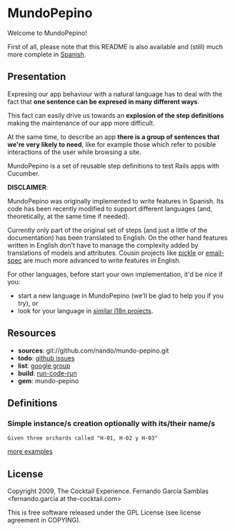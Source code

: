 # MundoPepino

Welcome to MundoPepino!

First of all, please note that this README is also available and (still) much more complete in [Spanish](http://github.com/nando/mundo-pepino/blob/master/README_es.markdown).


## Presentation

Expresing our app behaviour with a natural language has to deal with the fact that **one sentence can be expresed in many different ways**.

This fact can easily drive us towards an **explosion of the step definitions** making the maintenance of our app more difficult.

At the same time, to describe an app **there is a group of sentences that we're very likely to need**, like for example those which refer to posible interactions of the user while browsing a site.

MundoPepino is a set of reusable step definitions to test Rails apps with Cucumber.

**DISCLAIMER**:

MundoPepino was originally implemented to write features in Spanish. Its code has been recently modified to support different languages (and, theoretically, at the same time if needed).

Currently only part of the original set of steps (and just a little of the documentation) has been translated to English. On the other hand features written in English don't have to manage the complexity added by translations of models and attributes. Cousin projects like [pickle](http://github.com/ianwhite/pickle) or [email-spec](http://github.com/bmabey/email-spec) are much more advanced to write features in English.

For other languages, before start your own implementation, it'd be nice if you:
* start a new language in MundoPepino (we'll be glad to help you if you try), or
* look for your language in [similar i18n projects](http://groups.google.com/group/cukes/browse_thread/thread/b9b8ff6301393c19/febf6530a1ed1a37).

## Resources

* **sources**: git://github.com/nando/mundo-pepino.git
* **todo**: [github issues](http://github.com/nando/mundo-pepino/issues)
* **list**: [google group](http://groups.google.es/group/mundo-pepino)
* **build**: [run-code-run](http://runcoderun.com/nando/mundo-pepino)
* **gem**: mundo-pepino

## Definitions

### Simple instance/s creation optionally with its/their name/s
    Given three orchards called "H-01, H-02 y H-03"
[more examples](mundo-pepino/tree/master/features/en_US/simple-creation.feature)

## License

Copyright 2009, The Cocktail Experience. Fernando García Samblas <fernando.garcia at the-cocktail.com>

This is free software released under the GPL License (see license agreement in COPYING).
